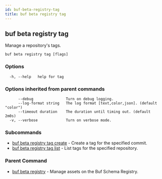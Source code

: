 ```yaml
---
id: buf-beta-registry-tag
title: buf beta registry tag
---
```

## buf beta registry tag

Manage a repository's tags.

```
buf beta registry tag [flags]
```

### Options

```
  -h, --help   help for tag
```

### Options inherited from parent commands

```
      --debug               Turn on debug logging.
      --log-format string   The log format [text,color,json]. (default "color")
      --timeout duration    The duration until timing out. (default 2m0s)
  -v, --verbose             Turn on verbose mode.
```

### Subcommands

* [buf beta registry tag create](buf-beta-registry-tag-create.md)	 - Create a tag for the specified commit.
* [buf beta registry tag list](buf-beta-registry-tag-list.md)	 - List tags for the specified repository.

### Parent Command

* [buf beta registry](buf-beta-registry.md)	 - Manage assets on the Buf Schema Registry.
